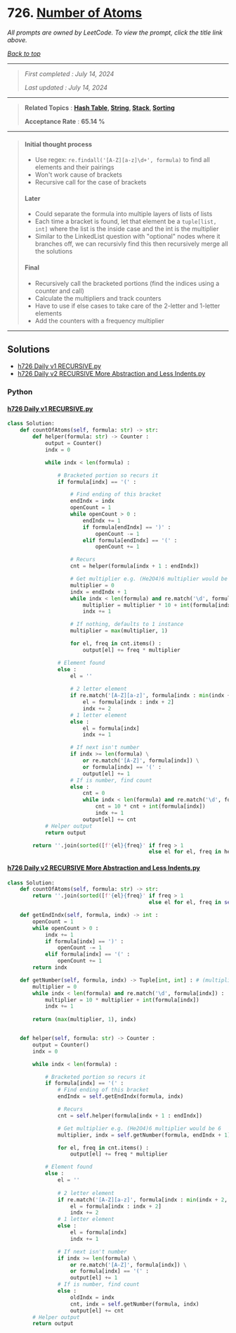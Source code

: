 # 726. [Number of Atoms](<https://leetcode.com/problems/number-of-atoms>)

*All prompts are owned by LeetCode. To view the prompt, click the title link above.*

*[Back to top](<../README.md>)*

------

> *First completed : July 14, 2024*
>
> *Last updated : July 14, 2024*

------

> **Related Topics** : **[Hash Table](<by_topic/Hash Table.md>), [String](<by_topic/String.md>), [Stack](<by_topic/Stack.md>), [Sorting](<by_topic/Sorting.md>)**
>
> **Acceptance Rate** : **65.14 %**

------

> #### Initial thought process
> 
> - Use regex: `re.findall('[A-Z][a-z]\d+', formula)` to find all elements and their pairings
> - Won't work cause of brackets
> - Recursive call for the case of brackets
> 
> 
> #### Later
> 
> - Could separate the formula into multiple layers of lists of lists
> - Each time a bracket is found, let that element be a `tuple[list, int]` where the list is the inside case and the int is the multiplier
> - Similar to the LinkedList question with "optional" nodes where it branches off, we can recursivly find this then recursively merge all the solutions
> 
> #### Final
> 
> - Recursively call the bracketed portions (find the indices using a counter and call)
> - Calculate the multipliers and track counters
> - Have to use if else cases to take care of the 2-letter and 1-letter elements
> - Add the counters with a frequency multiplier

------

## Solutions

- [h726 Daily v1 RECURSIVE.py](<../my-submissions/h726 Daily v1 RECURSIVE.py>)
- [h726 Daily v2 RECURSIVE More Abstraction and Less Indents.py](<../my-submissions/h726 Daily v2 RECURSIVE More Abstraction and Less Indents.py>)
### Python
#### [h726 Daily v1 RECURSIVE.py](<../my-submissions/h726 Daily v1 RECURSIVE.py>)
```Python
class Solution:
    def countOfAtoms(self, formula: str) -> str:
        def helper(formula: str) -> Counter :
            output = Counter()
            indx = 0

            while indx < len(formula) :

                # Bracketed portion so recurs it
                if formula[indx] == '(' :

                    # Find ending of this bracket
                    endIndx = indx
                    openCount = 1
                    while openCount > 0 :
                        endIndx += 1
                        if formula[endIndx] == ')' :
                            openCount -= 1
                        elif formula[endIndx] == '(' :
                            openCount += 1

                    # Recurs
                    cnt = helper(formula[indx + 1 : endIndx])

                    # Get multiplier e.g. (He2O4)6 multiplier would be 6
                    multiplier = 0
                    indx = endIndx + 1
                    while indx < len(formula) and re.match('\d', formula[indx]) :
                        multiplier = multiplier * 10 + int(formula[indx])
                        indx += 1

                    # If nothing, defaults to 1 instance
                    multiplier = max(multiplier, 1)

                    for el, freq in cnt.items() :
                        output[el] += freq * multiplier

                # Element found
                else :
                    el = ''
                    
                    # 2 letter element
                    if re.match('[A-Z][a-z]', formula[indx : min(indx + 2, len(formula))]) :
                        el = formula[indx : indx + 2]
                        indx += 2
                    # 1 letter element
                    else :
                        el = formula[indx]
                        indx += 1

                    # If next isn't number
                    if indx >= len(formula) \
                        or re.match('[A-Z]', formula[indx]) \
                        or formula[indx] == '(' :
                        output[el] += 1
                    # If is number, find count
                    else :
                        cnt = 0
                        while indx < len(formula) and re.match('\d', formula[indx]) :
                            cnt = 10 * cnt + int(formula[indx])
                            indx += 1
                        output[el] += cnt
            # Helper output
            return output

        return ''.join(sorted([f'{el}{freq}' if freq > 1 
                                             else el for el, freq in helper(formula).items()]))

```

#### [h726 Daily v2 RECURSIVE More Abstraction and Less Indents.py](<../my-submissions/h726 Daily v2 RECURSIVE More Abstraction and Less Indents.py>)
```Python
class Solution:
    def countOfAtoms(self, formula: str) -> str:
        return ''.join(sorted([f'{el}{freq}' if freq > 1 
                                             else el for el, freq in self.helper(formula).items()]))

    def getEndIndx(self, formula, indx) -> int :
        openCount = 1
        while openCount > 0 :
            indx += 1
            if formula[indx] == ')' :
                openCount -= 1
            elif formula[indx] == '(' :
                openCount += 1
        return indx

    def getNumber(self, formula, indx) -> Tuple[int, int] : # (multiplier, new indx)
        multiplier = 0
        while indx < len(formula) and re.match('\d', formula[indx]) :
            multiplier = 10 * multiplier + int(formula[indx])
            indx += 1
        
        return (max(multiplier, 1), indx)


    def helper(self, formula: str) -> Counter :
        output = Counter()
        indx = 0

        while indx < len(formula) :

            # Bracketed portion so recurs it
            if formula[indx] == '(' :
                # Find ending of this bracket
                endIndx = self.getEndIndx(formula, indx)

                # Recurs
                cnt = self.helper(formula[indx + 1 : endIndx])

                # Get multiplier e.g. (He2O4)6 multiplier would be 6
                multiplier, indx = self.getNumber(formula, endIndx + 1)

                for el, freq in cnt.items() :
                    output[el] += freq * multiplier

            # Element found
            else :
                el = ''
                
                # 2 letter element
                if re.match('[A-Z][a-z]', formula[indx : min(indx + 2, len(formula))]) :
                    el = formula[indx : indx + 2]
                    indx += 2
                # 1 letter element
                else :
                    el = formula[indx]
                    indx += 1

                # If next isn't number
                if indx >= len(formula) \
                    or re.match('[A-Z]', formula[indx]) \
                    or formula[indx] == '(' :
                    output[el] += 1
                # If is number, find count
                else :
                    oldIndx = indx
                    cnt, indx = self.getNumber(formula, indx)
                    output[el] += cnt
        # Helper output
        return output
```

